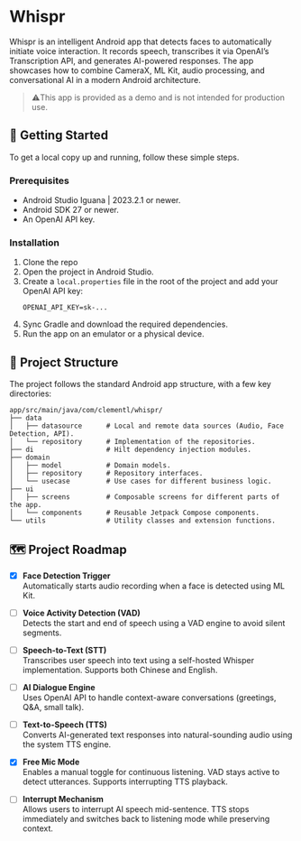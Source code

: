 # Whispr

Whispr is an intelligent Android app that detects faces to automatically initiate voice interaction. It records speech, transcribes it via OpenAI’s Transcription API, and generates AI-powered responses. The app showcases how to combine CameraX, ML Kit, audio processing, and conversational AI in a modern Android architecture.

> ⚠️This app is provided as a demo and is not intended for production use.

## 🚀 Getting Started

To get a local copy up and running, follow these simple steps.

### Prerequisites

*   Android Studio Iguana | 2023.2.1 or newer.
*   Android SDK 27 or newer.
*   An OpenAI API key.

### Installation

1.  Clone the repo
2.  Open the project in Android Studio.
3.  Create a `local.properties` file in the root of the project and add your OpenAI API key:
    ```
    OPENAI_API_KEY=sk-...
    ```
4.  Sync Gradle and download the required dependencies.
5.  Run the app on an emulator or a physical device.

## 📂 Project Structure

The project follows the standard Android app structure, with a few key directories:

```
app/src/main/java/com/clementl/whispr/
├── data
│   ├── datasource      # Local and remote data sources (Audio, Face Detection, API).
│   └── repository      # Implementation of the repositories.
├── di                  # Hilt dependency injection modules.
├── domain
│   ├── model           # Domain models.
│   ├── repository      # Repository interfaces.
│   └── usecase         # Use cases for different business logic.
├── ui
│   ├── screens         # Composable screens for different parts of the app.
│   └── components      # Reusable Jetpack Compose components.
└── utils               # Utility classes and extension functions.
```

## 🗺️ Project Roadmap

- [x] **Face Detection Trigger**  
  Automatically starts audio recording when a face is detected using ML Kit.

- [ ] **Voice Activity Detection (VAD)**  
  Detects the start and end of speech using a VAD engine to avoid silent segments.

- [ ] **Speech-to-Text (STT)**  
  Transcribes user speech into text using a self-hosted Whisper implementation. Supports both Chinese and English.

- [ ] **AI Dialogue Engine**  
  Uses OpenAI API to handle context-aware conversations (greetings, Q&A, small talk).

- [ ] **Text-to-Speech (TTS)**  
  Converts AI-generated text responses into natural-sounding audio using the system TTS engine.

- [x] **Free Mic Mode**  
  Enables a manual toggle for continuous listening. VAD stays active to detect utterances. Supports interrupting TTS playback.

- [ ] **Interrupt Mechanism**  
  Allows users to interrupt AI speech mid-sentence. TTS stops immediately and switches back to listening mode while preserving context.
